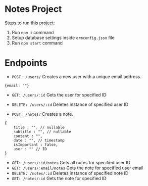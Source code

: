 # Notes Project

Steps to run this project:

1. Run `npm i` command
2. Setup database settings inside `ormconfig.json` file
3. Run `npm start` command


# Endpoints

- `POST: /users/`  Creates a new user with a unique email address. 
```
{email: ""}
```
- `GET: /users/:id`  Gets the user for specified ID
- `DELETE: /users/:id` Deletes instance of specified user ID

- `POST: /notes/` Creates a note. 
```
{
    title : "", // nullable
    subtitle : "", // nullable
    content : "", 
    date : "", // timestamp
    isImportant : false, 
    user : "" // ID
}
```

- `GET: /users/:id/notes`  Gets all notes  for specified user ID
- `GET: /users/:email/notes` Gets the note for specified user email
- `DELETE: /notes/:id` Deletes instance of specified note ID 
- `GET: /notes/:id` Gets the note for specified ID

